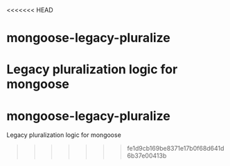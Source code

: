 <<<<<<< HEAD
# mongoose-legacy-pluralize
Legacy pluralization logic for mongoose
=======
# mongoose-legacy-pluralize
Legacy pluralization logic for mongoose
>>>>>>> fe1d9cb169be8371e17b0f68d641d6b37e00413b
